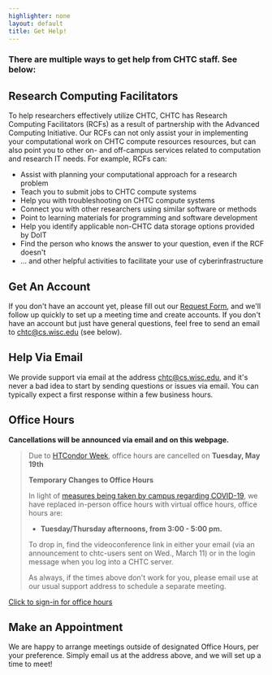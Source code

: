 ```yaml
---
highlighter: none
layout: default
title: Get Help!
---
```


### There are multiple ways to get help from CHTC staff. See below:

## Research Computing Facilitators

To help researchers effectively utilize CHTC, CHTC has Research
Computing Facilitators (RCFs) as a result of partnership with the
Advanced Computing Initiative. Our RCFs can not only assist your in
implementing your computational work on CHTC compute resources
resources, but can also point you to other on- and off-campus services
related to computation and research IT needs. For example, RCFs can: 

* Assist with planning your computational approach for a research
problem 
* Teach you to submit jobs to CHTC compute systems 
* Help you with troubleshooting on CHTC compute systems 
* Connect you with other researchers using similar software or methods 
* Point to learning materials for programming and software development 
* Help you identify applicable non-CHTC data storage options provided by DoIT 
* Find the person who knows the answer to your question, even if the RCF doesn't 
* ... and other helpful activities to facilitate your use of cyberinfrastructure

## Get An Account

If you don't have an account yet, please fill out our [Request
Form](/form.shtml), and we'll follow up quickly to set up a meeting time
and create accounts. If you don't have an account but just have general
questions, feel free to send an email to chtc@cs.wisc.edu (see below).

## Help Via Email

We provide support via email at the address
[chtc@cs.wisc.edu](Mailto:chtc@cs.wisc.edu), and it's never a bad idea
to start by sending questions or issues via email. You can typically
expect a first response within a few business hours.

## Office Hours

**Cancellations will be announced via email and on this webpage.**
> 
>  Due to [HTCondor Week](https://agenda.hep.wisc.edu/event/1440/), office hours are cancelled on **Tuesday, May 19th**  
>
> **Temporary Changes to Office Hours**
> 
> In light of [measures being taken by campus regarding COVID-19](https://covid19.wisc.edu/), 
> we have replaced in-person office hours with virtual office hours, office hours are:
>
> -   **Tuesday/Thursday afternoons, from 3:00 - 5:00 pm.** 
> 
> To drop in, find the videoconference link in either your email (via 
> an announcement to chtc-users sent on Wed., March 11) or in the login message
> when you log into a CHTC server. 
> 
> As always, if the times above don't work for you, please email use 
> at our usual support address to schedule a separate meeting. 


[Click to sign-in for office hours](http://chtc.cs.wisc.edu/sign-in.shtml)


<!-- For users who already have accounts, we have drop-in office hours on:

-   **Tuesday/Thursday afternoons, from 3:00 - 4:30 pm.**
-   **Wednesday morning from 9:30 - 11:30 am**

Office Hours are located in the [Discovery
Building](http://map.wisc.edu/s/919bjy8v) at the second-floor round
table, just off of the main staircase.\
 **For researchers without access to the upper floors of the Discovery
Building, check in at the front desk and ask them to "call CHTC."**\
 We will confirm that you are here for office hours and you will be let
upstairs. (Note: If you ask the desk to call for a facilitator, by name,
no one will answer as facilitators will not be in their *own* offices
during Office Hours.) --> 

## Make an Appointment

We are happy to arrange meetings outside of designated Office Hours, per
your preference. Simply email us at the address above, and we will set
up a time to meet!
